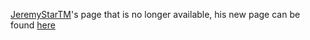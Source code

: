 [JeremyStarTM](https://github.com/JeremyStarTM)'s page that is no longer available, his new page can be found [here](https://jstm.staropensource.de/)
